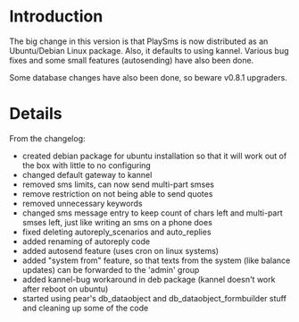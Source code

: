 # Introduction #
The big change in this version is that PlaySms is now distributed as an Ubuntu/Debian Linux package.  Also, it defaults to using kannel.  Various bug fixes and some small features (autosending) have also been done.

Some database changes have also been done, so beware v0.8.1 upgraders.

# Details #
From the changelog:

  * created debian package for ubuntu installation so that it will work out of the box with little to no configuring
  * changed default gateway to kannel
  * removed sms limits, can now send multi-part smses
  * remove restriction on not being able to send quotes
  * removed unnecessary keywords
  * changed sms message entry to keep count of chars left and multi-part smses left, just like writing an sms on a phone does
  * fixed deleting autoreply\_scenarios and auto\_replies
  * added renaming of autoreply code
  * added autosend feature (uses cron on linux systems)
  * added "system from" feature, so that texts from the system (like balance updates) can be forwarded to the 'admin' group
  * added kannel-bug workaround in deb package (kannel doesn't work after reboot on ubuntu)
  * started using pear's db\_dataobject and db\_dataobject\_formbuilder stuff and cleaning up some of the code